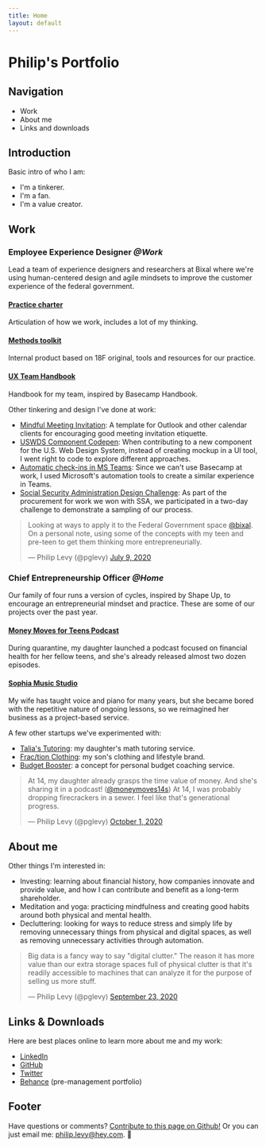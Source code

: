 ```yaml
---
title: Home
layout: default
---
```


# Philip's Portfolio

## Navigation
* Work
* About me
* Links and downloads

## Introduction
Basic intro of who I am:

* I'm a tinkerer.
* I'm a fan.
* I'm a value creator.

## Work

### Employee Experience Designer _@Work_
Lead a team of experience designers and researchers at Bixal where we're using human-centered design and agile mindsets to improve the customer experience of the federal government.

#### [Practice charter](https://bixal.github.io/uxd-practice-charter/)
Articulation of how we work, includes a lot of my thinking.

#### [Methods toolkit](https://bixal.github.io/methods/)
Internal product based on 18F original, tools and resources for our practice.

#### [UX Team Handbook](https://bixal.github.io/bixal-uxd-team-handbook/)
Handbook for my team, inspired by Basecamp Handbook.

Other tinkering and design I've done at work:
* [Mindful Meeting Invitation](https://pglevy.github.io/mindful-meeting-invitation/): A template for Outlook and other calendar clients for encouraging good meeting invitation etiquette.
* [USWDS Component Codepen](https://codepen.io/pglevy/pen/oNjBBow): When contributing to a new component for the U.S. Web Design System, instead of creating mockup in a UI tool, I went right to code to explore different approaches.
* [Automatic check-ins in MS Teams](https://www.evernote.com/l/ACTel-i1zJVIW4PIr9khNw-TqzBxmUVpOxA): Since we can't use Basecamp at work, I used Microsoft's automation tools to create a similar experience in Teams.
* [Social Security Administration Design Challenge](https://bixal.invisionapp.com/board/SSA-Design-Challenge-ckdze9hzx019e0zytq3u0qztq): As part of the procurement for work we won with SSA, we participated in a two-day challenge to demonstrate a sampling of our process.

<blockquote class="twitter-tweet"><p lang="en" dir="ltr">Looking at ways to apply it to the Federal Government space <a href="https://twitter.com/bixal?ref_src=twsrc%5Etfw">@bixal</a>. On a personal note, using some of the concepts with my teen and pre-teen to get them thinking more entrepreneurially.</p>&mdash; Philip Levy (@pglevy) <a href="https://twitter.com/pglevy/status/1281365286252421120?ref_src=twsrc%5Etfw">July 9, 2020</a></blockquote> <script async src="https://platform.twitter.com/widgets.js" charset="utf-8"></script>

### Chief Entrepreneurship Officer _@Home_
Our family of four runs a version of cycles, inspired by Shape Up, to encourage an entrepreneurial mindset and practice. These are some of our projects over the past year.

#### [Money Moves for Teens Podcast](https://moneymovesforteens.com/)
During quarantine, my daughter launched a podcast focused on financial health for her fellow teens, and she's already released almost two dozen episodes.

#### [Sophia Music Studio](https://sophiamusicstudio.com/)
My wife has taught voice and piano for many years, but she became bored with the repetitive nature of ongoing lessons, so we reimagined her business as a project-based service.

A few other startups we've experimented with:
* [Talia's Tutoring](https://taliastutoring.com/): my daughter's math tutoring service.
* [Frac/tion Clothing](https://teespring.com/stores/fraction): my son's clothing and lifestyle brand.
* [Budget Booster](https://budgetboosterfinancialcoaching.weebly.com/): a concept for personal budget coaching service.

<blockquote class="twitter-tweet"><p lang="en" dir="ltr">At 14, my daughter already grasps the time value of money. And she&#39;s sharing it in a podcast! (<a href="https://twitter.com/moneymoves14s?ref_src=twsrc%5Etfw">@moneymoves14s</a>) At 14, I was probably dropping firecrackers in a sewer. I feel like that&#39;s generational progress.</p>&mdash; Philip Levy (@pglevy) <a href="https://twitter.com/pglevy/status/1311697386012467200?ref_src=twsrc%5Etfw">October 1, 2020</a></blockquote> <script async src="https://platform.twitter.com/widgets.js" charset="utf-8"></script>

## About me

Other things I'm interested in:
* Investing: learning about financial history, how companies innovate and provide value, and how I can contribute and benefit as a long-term shareholder.
* Meditation and yoga: practicing mindfulness and creating good habits around both physical and mental health.
* Decluttering: looking for ways to reduce stress and simply life by removing unnecessary things from physical and digital spaces, as well as removing unnecessary activities through automation.

<blockquote class="twitter-tweet"><p lang="en" dir="ltr">Big data is a fancy way to say &quot;digital clutter.&quot; The reason it has more value than our extra storage spaces full of physical clutter is that it&#39;s readily accessible to machines that can analyze it for the purpose of selling us more stuff.</p>&mdash; Philip Levy (@pglevy) <a href="https://twitter.com/pglevy/status/1308798284950056967?ref_src=twsrc%5Etfw">September 23, 2020</a></blockquote> <script async src="https://platform.twitter.com/widgets.js" charset="utf-8"></script>

## Links & Downloads

Here are best places online to learn more about me and my work:
* [LinkedIn](https://www.linkedin.com/in/philipglevy/)
* [GitHub](https://github.com/pglevy)
* [Twitter](https://twitter.com/pglevy)
* [Behance](https://www.behance.net/philipglevy) (pre-management portfolio)

## Footer
Have questions or comments? [Contribute to this page on Github!](https://github.com/pglevy/portfolio) Or you can just email me: [philip.levy@hey.com](mailto:philip.levy@hey.com). 👋
